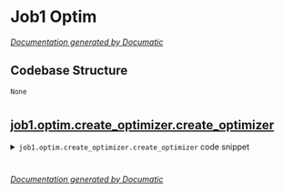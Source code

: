 # Job1 Optim

[_Documentation generated by Documatic_](https://www.documatic.com)

<!---Documatic-section-Codebase Structure-start--->
## Codebase Structure

<!---Documatic-block-system_architecture-start--->
```mermaid
None
```
<!---Documatic-block-system_architecture-end--->

# #
<!---Documatic-section-Codebase Structure-end--->

<!---Documatic-section-job1.optim.create_optimizer.create_optimizer-start--->
## [job1.optim.create_optimizer.create_optimizer](3-job1_optim.md#job1.optim.create_optimizer.create_optimizer)

<!---Documatic-section-create_optimizer-start--->
<!---Documatic-block-job1.optim.create_optimizer.create_optimizer-start--->
<details>
	<summary><code>job1.optim.create_optimizer.create_optimizer</code> code snippet</summary>

```python
def create_optimizer(model, model_lr={'others': 0.005, 'nextvlad': 0.0005, 'roberta': 5e-05}, weight_decay=0.01, layerwise_learning_rate_decay=0.975, adam_epsilon=1e-06, use_bertadam=False):
    no_decay = ['bias', 'LayerNorm.weight']
    optimizer_grouped_parameters = []
    for layer_name in model_lr:
        lr = model_lr[layer_name]
        if layer_name != 'others':
            optimizer_grouped_parameters += [{'params': [p for (n, p) in model.named_parameters() if not any((nd in n for nd in no_decay)) and layer_name in n], 'weight_decay': weight_decay, 'lr': lr}, {'params': [p for (n, p) in model.named_parameters() if any((nd in n for nd in no_decay)) and layer_name in n], 'weight_decay': 0.0, 'lr': lr}]
        else:
            optimizer_grouped_parameters += [{'params': [p for (n, p) in model.named_parameters() if not any((nd in n for nd in no_decay)) and (not any((name in n for name in model_lr)))], 'weight_decay': weight_decay, 'lr': lr}, {'params': [p for (n, p) in model.named_parameters() if any((nd in n for nd in no_decay)) and (not any((name in n for name in model_lr)))], 'weight_decay': 0.0, 'lr': lr}]
    optimizer = AdamW(optimizer_grouped_parameters, lr=model_lr['roberta'], eps=adam_epsilon, correct_bias=not use_bertadam)
    return optimizer
```
</details>
<!---Documatic-block-job1.optim.create_optimizer.create_optimizer-end--->
<!---Documatic-section-create_optimizer-end--->

# #
<!---Documatic-section-job1.optim.create_optimizer.create_optimizer-end--->

[_Documentation generated by Documatic_](https://www.documatic.com)